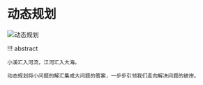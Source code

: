 # 动态规划

![动态规划](https://gitee.com/taoweitao/hello-algo/raw/dev/docs/assets/covers/chapter_dynamic_programming.jpg)

!!! abstract

    小溪汇入河流，江河汇入大海。
    
    动态规划将小问题的解汇集成大问题的答案，一步步引领我们走向解决问题的彼岸。
